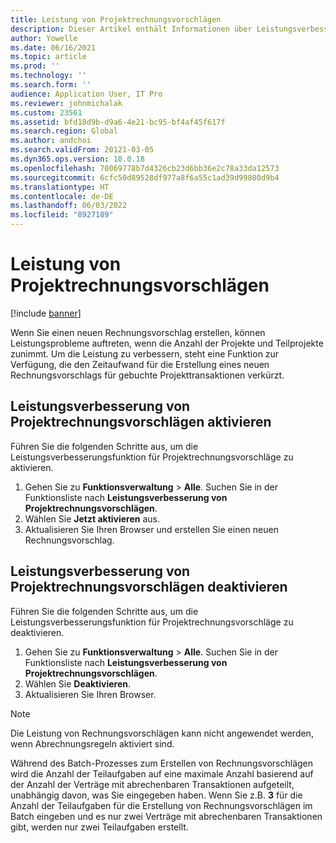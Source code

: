 ```yaml
---
title: Leistung von Projektrechnungsvorschlägen
description: Dieser Artikel enthält Informationen über Leistungsverbesserungen bei Projektrechnungsvorschlägen.
author: Yowelle
ms.date: 06/16/2021
ms.topic: article
ms.prod: ''
ms.technology: ''
ms.search.form: ''
audience: Application User, IT Pro
ms.reviewer: johnmichalak
ms.custom: 23561
ms.assetid: bfd18d9b-d9a6-4e21-bc95-bf4af45f617f
ms.search.region: Global
ms.author: andchoi
ms.search.validFrom: 20121-03-05
ms.dyn365.ops.version: 10.0.18
ms.openlocfilehash: 70069778b7d4326cb23d6bb36e2c78a33da12573
ms.sourcegitcommit: 6cfc50d89528df977a8f6a55c1ad39d99800d9b4
ms.translationtype: HT
ms.contentlocale: de-DE
ms.lasthandoff: 06/03/2022
ms.locfileid: "8927189"
---
```

# <a name="project-invoice-proposal-performance"></a>Leistung von Projektrechnungsvorschlägen

[!include [banner](../includes/banner.md)]

Wenn Sie einen neuen Rechnungsvorschlag erstellen, können Leistungsprobleme auftreten, wenn die Anzahl der Projekte und Teilprojekte zunimmt. Um die Leistung zu verbessern, steht eine Funktion zur Verfügung, die den Zeitaufwand für die Erstellung eines neuen Rechnungsvorschlags für gebuchte Projekttransaktionen verkürzt.

## <a name="enable-project-invoice-proposal-performance-enhancement"></a>Leistungsverbesserung von Projektrechnungsvorschlägen aktivieren
Führen Sie die folgenden Schritte aus, um die Leistungsverbesserungsfunktion für Projektrechnungsvorschläge zu aktivieren.

1.  Gehen Sie zu **Funktionsverwaltung** > **Alle**. Suchen Sie in der Funktionsliste nach **Leistungsverbesserung von Projektrechnungsvorschlägen**.
2.  Wählen Sie **Jetzt aktivieren** aus.
3.  Aktualisieren Sie Ihren Browser und erstellen Sie einen neuen Rechnungsvorschlag.

## <a name="turn-off-project-invoice-proposal-performance-enhancement"></a>Leistungsverbesserung von Projektrechnungsvorschlägen deaktivieren
Führen Sie die folgenden Schritte aus, um die Leistungsverbesserungsfunktion für Projektrechnungsvorschläge zu deaktivieren.

1.  Gehen Sie zu **Funktionsverwaltung** > **Alle**. Suchen Sie in der Funktionsliste nach **Leistungsverbesserung von Projektrechnungsvorschlägen**.
2.  Wählen Sie **Deaktivieren**.
3.  Aktualisieren Sie Ihren Browser.

> [!NOTE]
> Die Leistung von Rechnungsvorschlägen kann nicht angewendet werden, wenn Abrechnungsregeln aktiviert sind.
> 
> Während des Batch-Prozesses zum Erstellen von Rechnungsvorschlägen wird die Anzahl der Teilaufgaben auf eine maximale Anzahl basierend auf der Anzahl der Verträge mit abrechenbaren Transaktionen aufgeteilt, unabhängig davon, was Sie eingegeben haben. Wenn Sie z.B. **3** für die Anzahl der Teilaufgaben für die Erstellung von Rechnungsvorschlägen im Batch eingeben und es nur zwei Verträge mit abrechenbaren Transaktionen gibt, werden nur zwei Teilaufgaben erstellt.
